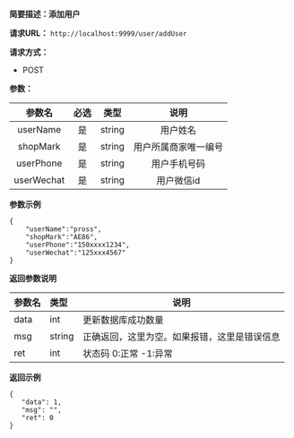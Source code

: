 **简要描述：添加用户** 

**请求URL：** 
` http://localhost:9999/user/addUser `

**请求方式：**
- POST

**参数：** 

| 参数名 | 必选 | 类型 | 说明 |
| :----: | :----: | :----: |  :----: |
| userName | 是 | string |用户姓名 |
| shopMark | 是 | string |用户所属商家唯一编号 |
| userPhone | 是 | string |用户手机号码 |
| userWechat | 是 | string |用户微信id |




**参数示例**
``` 
{
	"userName":"pross",
	"shopMark":"AE86",
	"userPhone":"150xxxx1234",
	"userWechat":"125xxx4567"
}

``` 


 **返回参数说明** 
 
|参数名|类型|说明|
|:-----  |:-----|----- |
|data| int|更新数据库成功数量|
|msg|string|正确返回，这里为空。如果报错，这里是错误信息|
|ret|int|状态码 0:正常  -1:异常|


 **返回示例**
 ``` 
 {
	"data": 1,
	"msg": "",
	"ret": 0
}
``` 